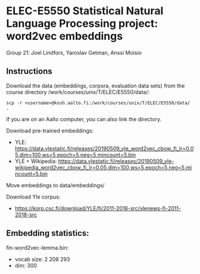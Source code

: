 # ELEC-E5550 Statistical Natural Language Processing project: word2vec embeddings
Group 21: Joel Lindfors, Yaroslav Getman, Anssi Moisio

## Instructions
Download the data (embeddings, corpora, evaluation data sets) from the course directory /work/courses/unix/T/ELEC/E5550/data/:
```
scp -r <username>@kosh.aalto.fi:/work/courses/unix/T/ELEC/E5550/data/ .
```
If you are on an Aalto computer, you can also link the directory.

Download pre-trained embeddings:
- YLE: https://data.ylestatic.fi/releases/20190509_yle_word2vec_cbow_fi_lr=0.05,dim=100,ws=5,epoch=5,neg=5,mincount=5.bin
- YLE + Wikipedia: https://data.ylestatic.fi/releases/20190509_yle-wikipedia_word2vec_cbow_fi_lr=0.05,dim=100,ws=5,epoch=5,neg=5,mincount=5.bin

Move embeddings to data/embeddings/

Download Yle corpus:
- https://korp.csc.fi/download/YLE/fi/2011-2018-src/ylenews-fi-2011-2018-src


Embedding statistics:
---
fin-word2vec-lemma.bin:
- vocab size: 2 208 293
- dim: 300
